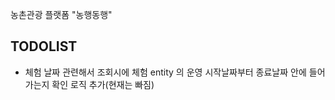 농촌관광 플랫폼 "농행동행"

## TODOLIST
- 체험 날짜 관련해서 조회시에 체험 entity 의 운영 시작날짜부터 종료날짜 안에 들어가는지 확인 로직 추가(현재는 빠짐)
